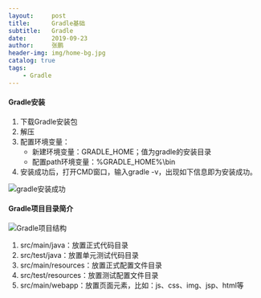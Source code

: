 ```yaml
---
layout:     post 
title:      Gradle基础
subtitle:   Gradle
date:       2019-09-23
author:     张鹏
header-img: img/home-bg.jpg
catalog: true   
tags:                         
    - Gradle
---
```


#### Gradle安装

1. 下载Gradle安装包
2. 解压
3. 配置环境变量：
   - 新建环境变量：GRADLE_HOME；值为gradle的安装目录
   - 配置path环境变量：%GRADLE_HOME%\bin
4. 安装成功后，打开CMD窗口，输入gradle -v，出现如下信息即为安装成功。

![gradle安装成功](https://github.com/Jokerboozp/Jokerboozp.github.io/raw/master/img/%E6%89%B9%E6%B3%A8%202019-09-23%20180827.png)

#### Gradle项目目录简介

![Gradle项目结构](https://github.com/Jokerboozp/Jokerboozp.github.io/raw/master/img/%E6%89%B9%E6%B3%A8%202019-09-23%20181750.png)

1. src/main/java：放置正式代码目录
2. src/test/java：放置单元测试代码目录
3. src/main/resources：放置正式配置文件目录
4. src/test/resources：放置测试配置文件目录
5. src/main/webapp：放置页面元素，比如：js、css、img、jsp、html等